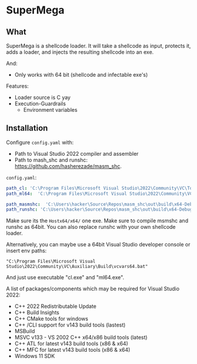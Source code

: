 # SuperMega

## What

SuperMega is a shellcode loader. It will take a shellcode as input, protects it, adds a loader,
and injects the resulting shellcode into an exe. 

And: 
* Only works with 64 bit (shellcode and infectable exe's)

Features: 
* Loader source is C yay
* Execution-Guardrails
  * Environment variables


## Installation

Configure `config.yaml` with: 
* Path to Visual Studio 2022 compiler and assembler
* Path to mash_shc and runshc: https://github.com/hasherezade/masm_shc. 


`config.yaml`:
```yaml
path_cl: 'C:\Program Files\Microsoft Visual Studio\2022\Community\VC\Tools\MSVC\14.37.32822\bin\Hostx64\x64\cl.exe'
path_ml64:  'C:\Program Files\Microsoft Visual Studio\2022\Community\VC\Tools\MSVC\14.37.32822\bin\Hostx64\x64\ml64.exe'

path_masmshc:  'C:\Users\hacker\Source\Repos\masm_shc\out\build\x64-Debug\masm_shc\masm_shc.exe'
path_runshc: 'C:\Users\hacker\Source\Repos\masm_shc\out\build\x64-Debug\runshc\runshc.exe'
```

Make sure its the `Hostx64/x64/` one exe. Make sure to compile
msmshc and runshc as 64bit. You can also replace runshc with
your own shellcode loader. 

Alternatively, you can maybe use a 64bit Visual Studio developer console or insert env paths:
```
"C:\Program Files\Microsoft Visual Studio\2022\Community\VC\Auxiliary\Build\vcvars64.bat"
```
And just use executable "cl.exe" and "ml64.exe". 


A list of packages/components which may be required for Visual Studio 2022:
* C++ 2022 Redistributable Update
* C++ Build Insights
* C++ CMake tools for windows
* C++ /CLI support for v143 build tools (lastest)
* MSBuild
* MSVC v133 - VS 2002 C++ x64/x86 build tools (latest)
* C++ ATL for latest v143 build tools (x86 & x64)
* C++ MFC for latest v143 build tools (x86 & x64)
* Windows 11 SDK